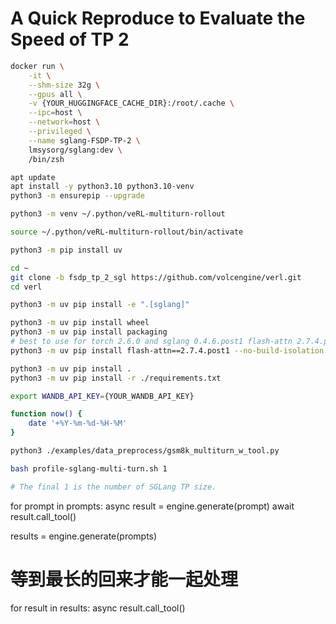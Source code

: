 # A Quick Reproduce to Evaluate the Speed of TP 2

```bash
docker run \
    -it \
    --shm-size 32g \
    --gpus all \
    -v {YOUR_HUGGINGFACE_CACHE_DIR}:/root/.cache \
    --ipc=host \
    --network=host \
    --privileged \
    --name sglang-FSDP-TP-2 \
    lmsysorg/sglang:dev \
    /bin/zsh
```

```bash
apt update
apt install -y python3.10 python3.10-venv
python3 -m ensurepip --upgrade

python3 -m venv ~/.python/veRL-multiturn-rollout

source ~/.python/veRL-multiturn-rollout/bin/activate

python3 -m pip install uv
```

```bash
cd ~
git clone -b fsdp_tp_2_sgl https://github.com/volcengine/verl.git
cd verl

python3 -m uv pip install -e ".[sglang]"

python3 -m uv pip install wheel
python3 -m uv pip install packaging
# best to use for torch 2.6.0 and sglang 0.4.6.post1 flash-attn 2.7.4.post1
python3 -m uv pip install flash-attn==2.7.4.post1 --no-build-isolation --no-deps

python3 -m uv pip install .
python3 -m uv pip install -r ./requirements.txt
```

```bash
export WANDB_API_KEY={YOUR_WANDB_API_KEY}

function now() {
    date '+%Y-%m-%d-%H-%M'
}
```

```bash
python3 ./examples/data_preprocess/gsm8k_multiturn_w_tool.py
```

```bash
bash profile-sglang-multi-turn.sh 1

# The final 1 is the number of SGLang TP size.
```



for prompt in prompts:
    async result = engine.generate(prompt)
    await result.call_tool()

results = engine.generate(prompts)

# 等到最长的回来才能一起处理

for result in results:
    async result.call_tool()